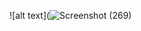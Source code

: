 ![alt text](![Screenshot (269)](https://github.com/user-attachments/assets/baa509dc-00f8-452a-8352-3a45a43a2cb5?raw=true)

